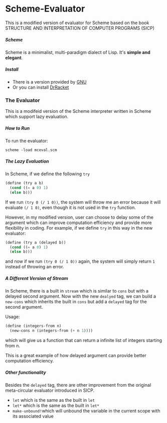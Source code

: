 # Scheme-Evaluator
This is a modified version of evaluator for Scheme based on the book STRUCTURE AND INTERPRETATION OF COMPUTER PROGRAMS (SICP)

##### Scheme
Scheme is a minimalist, multi-paradigm dialect of Lisp. It's **simple and elegant**.

##### Install
- There is a version provided by [GNU](http://www.gnu.org/software/mit-scheme/)
- Or you can install [DrRacket](http://racket-lang.org/)

### The Evaluator
This is a modifeid version of the Scheme interpreter written in Scheme which support lazy evaluation.

##### How to Run
To run the evaluator:
```shell
scheme -load mceval.scm
```

##### The Lazy Evaluation
In Scheme, if we define the following ``try``
```Scheme
(define (try a b)
  (cond ((= a 0) 1)
  (else b)))
```
If we run ``(try 0 (/ 1 0))``, the system will throw me an error because it will evaluate ``(/ 1 0)``, even though it is not used in the ``try`` function.

However, in my modified version, user can choose to delay some of the argument which can improve computation efficiency and provide more flexibility in coding. For example, if we define ``try`` in this way in the new evaluator:
```Scheme
(define (try a (delayed b))
  (cond ((= a 0) 1)
  (else b)))
```
and now if we run ``(try 0 (/ 1 0))`` again, the system will simply return ``1`` instead of throwing an error.

##### A Different Version of Stream
In Scheme, there is a built in ``stream`` which is similar to ``cons`` but with a delayed second argument. Now with the new ``dealyed`` tag, we can build a ``new-cons`` which inherits the built in ``cons`` but add a ``delayed`` tag for the second argument.

Usage: 
```Scheme
(define (integers-from n)
  (new-cons n (integers-from (+ n 1))))
```
which will give us a function that can return a infinite list of integers starting from n.

This is a great example of how delayed argument can provide better computation efficiency.

##### Other functionality
Besides the ``delayed`` tag, there are other improvement from the original meta-circular evaluator introduced in SICP.
- ``let`` which is the same as the built in ``let``
- ``let*`` which is the same as the built in ``let*``
- ``make-unbound!``which will unbound the variable in the current scope with its associated value

